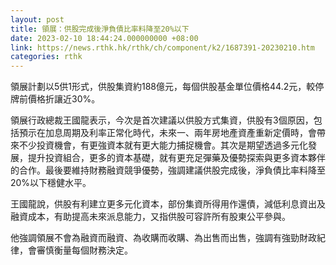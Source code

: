 ```yaml
---
layout: post
title: 領展：供股完成後淨負債比率料降至20%以下
date: 2023-02-10 18:44:24.000000000 +08:00
link: https://news.rthk.hk/rthk/ch/component/k2/1687391-20230210.htm
categories: rthk
---
```


領展計劃以5供1形式，供股集資約188億元，每個供股基金單位價格44.2元，較停牌前價格折讓近30%。

領展行政總裁王國龍表示，今次是首次建議以供股方式集資，供股有3個原因，包括預示在加息周期及利率正常化時代，未來一、兩年房地產資產重新定價時，會帶來不少投資機會，有更強資本就有更大能力捕捉機會。其次是期望透過多元化發展，提升投資組合，更多的資本基礎，就有更充足彈藥及優勢探索與更多資本夥伴的合作。最後要維持財務融資競爭優勢，強調建議供股完成後，淨負債比率料降至20%以下穩健水平。

王國龍說，供股有利建立更多元化資本，部份集資所得用作還債，減低利息資出及融資成本，有助提高未來派息能力，又指供股可容許所有股東公平參與。

他強調領展不會為融資而融資、為收購而收購、為出售而出售，強調有強勁財政紀律，會審慎衡量每個財務決定。
